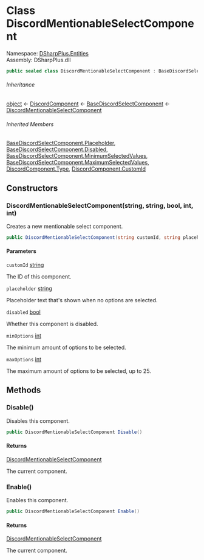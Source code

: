 # Class DiscordMentionableSelectComponent

Namespace: [DSharpPlus.Entities](DSharpPlus.Entities.md)  
Assembly: DSharpPlus.dll

```csharp
public sealed class DiscordMentionableSelectComponent : BaseDiscordSelectComponent
```

###### Inheritance

[object](https://learn.microsoft.com/dotnet/api/system.object) ← 
[DiscordComponent](DSharpPlus.Entities.DiscordComponent.md) ← 
[BaseDiscordSelectComponent](DSharpPlus.Entities.BaseDiscordSelectComponent.md) ← 
[DiscordMentionableSelectComponent](DSharpPlus.Entities.DiscordMentionableSelectComponent.md)

###### Inherited Members

[BaseDiscordSelectComponent.Placeholder](DSharpPlus.Entities.BaseDiscordSelectComponent.md\#DSharpPlus\_Entities\_BaseDiscordSelectComponent\_Placeholder), 
[BaseDiscordSelectComponent.Disabled](DSharpPlus.Entities.BaseDiscordSelectComponent.md\#DSharpPlus\_Entities\_BaseDiscordSelectComponent\_Disabled), 
[BaseDiscordSelectComponent.MinimumSelectedValues](DSharpPlus.Entities.BaseDiscordSelectComponent.md\#DSharpPlus\_Entities\_BaseDiscordSelectComponent\_MinimumSelectedValues), 
[BaseDiscordSelectComponent.MaximumSelectedValues](DSharpPlus.Entities.BaseDiscordSelectComponent.md\#DSharpPlus\_Entities\_BaseDiscordSelectComponent\_MaximumSelectedValues), 
[DiscordComponent.Type](DSharpPlus.Entities.DiscordComponent.md\#DSharpPlus\_Entities\_DiscordComponent\_Type), 
[DiscordComponent.CustomId](DSharpPlus.Entities.DiscordComponent.md\#DSharpPlus\_Entities\_DiscordComponent\_CustomId)

## Constructors

### <a id="DSharpPlus_Entities_DiscordMentionableSelectComponent__ctor_System_String_System_String_System_Boolean_System_Int32_System_Int32_"></a>DiscordMentionableSelectComponent\(string, string, bool, int, int\)

Creates a new mentionable select component.

```csharp
public DiscordMentionableSelectComponent(string customId, string placeholder, bool disabled = false, int minOptions = 1, int maxOptions = 1)
```

#### Parameters

`customId` [string](https://learn.microsoft.com/dotnet/api/system.string)

The ID of this component.

`placeholder` [string](https://learn.microsoft.com/dotnet/api/system.string)

Placeholder text that's shown when no options are selected.

`disabled` [bool](https://learn.microsoft.com/dotnet/api/system.boolean)

Whether this component is disabled.

`minOptions` [int](https://learn.microsoft.com/dotnet/api/system.int32)

The minimum amount of options to be selected.

`maxOptions` [int](https://learn.microsoft.com/dotnet/api/system.int32)

The maximum amount of options to be selected, up to 25.

## Methods

### <a id="DSharpPlus_Entities_DiscordMentionableSelectComponent_Disable"></a>Disable\(\)

Disables this component.

```csharp
public DiscordMentionableSelectComponent Disable()
```

#### Returns

[DiscordMentionableSelectComponent](DSharpPlus.Entities.DiscordMentionableSelectComponent.md)

The current component.

### <a id="DSharpPlus_Entities_DiscordMentionableSelectComponent_Enable"></a>Enable\(\)

Enables this component.

```csharp
public DiscordMentionableSelectComponent Enable()
```

#### Returns

[DiscordMentionableSelectComponent](DSharpPlus.Entities.DiscordMentionableSelectComponent.md)

The current component.

